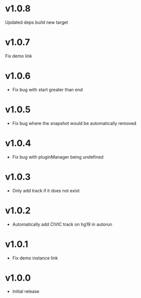 # v1.0.8

Updated deps build new target

# v1.0.7

Fix demo link

# v1.0.6

- Fix bug with start greater than end

# v1.0.5

- Fix bug where the snapshot would be automatically removed

# v1.0.4

- Fix bug with pluginManager being undefined

# v1.0.3

- Only add track if it does not exist

# v1.0.2

- Automatically add CIVIC track on hg19 in autorun

# v1.0.1

- Fix demo instance link

# v1.0.0

- Initial release
